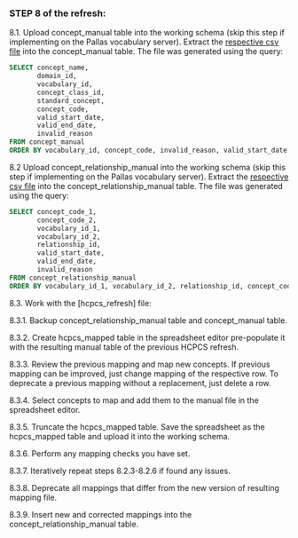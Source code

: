 ### STEP 8 of the refresh:

8.1. Upload concept_manual table into the working schema (skip this step if implementing on the Pallas vocabulary server).
Extract the [respective csv file](https://drive.google.com/drive/u/0/folders/1mvXzaXW9294RaDC2DgnM1qBi1agCwxHJ) into the concept_manual table.
The file was generated using the query:
```sql
SELECT concept_name,
       domain_id,
       vocabulary_id,
       concept_class_id,
       standard_concept,
       concept_code,
       valid_start_date,
       valid_end_date,
       invalid_reason
FROM concept_manual
ORDER BY vocabulary_id, concept_code, invalid_reason, valid_start_date, valid_end_date, concept_name
```
8.2 Upload concept_relationship_manual into the working schema (skip this step if implementing on the Pallas vocabulary server).
Extract the [respective csv file](https://drive.google.com/drive/u/0/folders/1mvXzaXW9294RaDC2DgnM1qBi1agCwxHJ) into the concept_relationship_manual table.
The file was generated using the query:
```sql
SELECT concept_code_1,
       concept_code_2,
       vocabulary_id_1,
       vocabulary_id_2,
       relationship_id,
       valid_start_date,
       valid_end_date,
       invalid_reason
FROM concept_relationship_manual
ORDER BY vocabulary_id_1, vocabulary_id_2, relationship_id, concept_code_1, concept_code_2, invalid_reason, valid_start_date, valid_end_date
```

8.3. Work with the [hcpcs_refresh] file:

8.3.1. Backup concept_relationship_manual table and concept_manual table.

8.3.2. Create hcpcs_mapped table in the spreadsheet editor pre-populate it with the resulting manual table of the previous HCPCS refresh.

8.3.3. Review the previous mapping and map new concepts. If previous mapping can be improved, just change mapping of the respective row. To deprecate a previous mapping without a replacement, just delete a row.

8.3.4. Select concepts to map and add them to the manual file in the spreadsheet editor.

8.3.5. Truncate the hcpcs_mapped table. Save the spreadsheet as the hcpcs_mapped table and upload it into the working schema.

8.3.6. Perform any mapping checks you have set.

8.3.7. Iteratively repeat steps 8.2.3-8.2.6 if found any issues.

8.3.8. Deprecate all mappings that differ from the new version of resulting mapping file.

8.3.9. Insert new and corrected mappings into the concept_relationship_manual table.